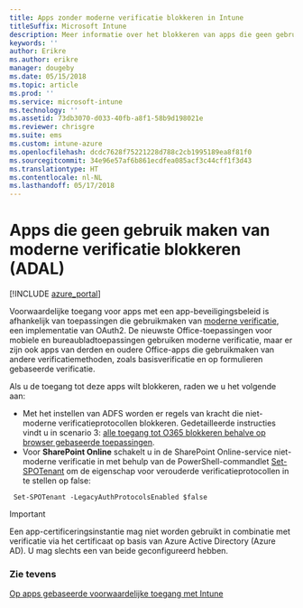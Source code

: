 ```yaml
---
title: Apps zonder moderne verificatie blokkeren in Intune
titleSuffix: Microsoft Intune
description: Meer informatie over het blokkeren van apps die geen gebruik maken van moderne verificatie (ADAL).
keywords: ''
author: Erikre
ms.author: erikre
manager: dougeby
ms.date: 05/15/2018
ms.topic: article
ms.prod: ''
ms.service: microsoft-intune
ms.technology: ''
ms.assetid: 73db3070-d033-40fb-a8f1-58b9d198021e
ms.reviewer: chrisgre
ms.suite: ems
ms.custom: intune-azure
ms.openlocfilehash: dcdc7628f75221228d788c2cb1995189ea8f81f0
ms.sourcegitcommit: 34e96e57af6b861ecdfea085acf3c44cff1f3d43
ms.translationtype: HT
ms.contentlocale: nl-NL
ms.lasthandoff: 05/17/2018
---
```

# <a name="block-apps-that-do-not-use-modern-authentication-adal"></a>Apps die geen gebruik maken van moderne verificatie blokkeren (ADAL)

[!INCLUDE [azure_portal](./includes/azure_portal.md)]

Voorwaardelijke toegang voor apps met een app-beveiligingsbeleid is afhankelijk van toepassingen die gebruikmaken van [moderne verificatie](https://support.office.com/article/Using-Office-365-modern-authentication-with-Office-clients-776c0036-66fd-41cb-8928-5495c0f9168a), een implementatie van OAuth2. De nieuwste Office-toepassingen voor mobiele en bureaubladtoepassingen gebruiken moderne verificatie, maar er zijn ook apps van derden en oudere Office-apps die gebruikmaken van andere verificatiemethoden, zoals basisverificatie en op formulieren gebaseerde verificatie.

Als u de toegang tot deze apps wilt blokkeren, raden we u het volgende aan:

* Met het instellen van ADFS worden er regels van kracht die niet-moderne verificatieprotocollen blokkeren. Gedetailleerde instructies vindt u in scenario 3: [alle toegang tot O365 blokkeren behalve op browser gebaseerde toepassingen](https://technet.microsoft.com/library/dn592182.aspx).
* Voor **SharePoint Online** schakelt u in de SharePoint Online-service niet-moderne verificatie in met behulp van de PowerShell-commandlet [Set-SPOTenant](https://technet.microsoft.com/library/fp161390.aspx) om de eigenschap voor verouderde verificatieprotocollen in te stellen op false:

```
 Set-SPOTenant -LegacyAuthProtocolsEnabled $false
```


>[!IMPORTANT]
>Een app-certificeringsinstantie mag niet worden gebruikt in combinatie met verificatie via het certificaat op basis van Azure Active Directory (Azure AD). U mag slechts een van beide geconfigureerd hebben.

### <a name="see-also"></a>Zie tevens
[Op apps gebaseerde voorwaardelijke toegang met Intune](app-based-conditional-access-intune.md)
